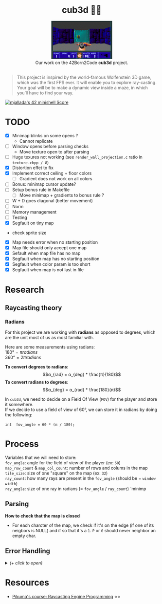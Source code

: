 <h1 align="center">cub3d 🧟🔫</h1>
<p align="center">
<img src="img/wolfenstein.gif" width="200px" alt="wolfenstein gif"><br />
Our work on the 42Born2Code <b>cub3d</b> project.<br /><br />
</p>

>  This project is inspired by the world-famous Wolfenstein 3D game, which was the first FPS ever. It will enable you to explore ray-casting. Your goal will be to make a dynamic view inside a maze, in which you’ll have to find your way.

[![mjallada's 42 minishell Score](https://badge42.vercel.app/api/v2/cl4dwkra3004009maahzpjn6g/project/2635687)](https://github.com/JaeSeoKim/badge42)

# TODO

- [x] Minimap blinks on some opens ?
  - Cannot replicate
- [ ] Window opens before parsing checks
  - Move texture open to after parsing
- [ ] Huge texures not working (see `render_wall_projection.c` ratio in `texture->bpp / 8`)
- [x] Distortion effet to fix
- [x] Implement correct ceiling + floor colors
  - [ ] Gradient does not work on all colors
- [ ] Bonus: minimap cursor update?
- [ ] Setup bonus rule in Makefile
  - [ ] Move minimap + gradients to bonus rule ?
- [ ] W + D goes diagonal (better movement)
- [ ] Norm
- [ ] Memory management
- [ ] Testing
- [x] Segfault on tiny map
- check sprite size 
- [x] Map needs error when no starting position
- [x] Map file should only accept one map
- [x] Sefault when map file has no map
- [X] Segfault when map has no starting position
- [x] Segfault when color param is too short
- [x] Segfault when map is not last in file

# Research

## Raycasting theory

### Radians

For this project we are working with **radians** as opposed to degrees, which are the unit most of us as most familiar with.

Here are some measurements using radians:  
$180° = π radians$  
$360° = 2π radians$

**To convert degrees to radians:** $$α_{rad} = α_{deg} * \frac{π}{180}$$
**To convert radians to degrees:** $$α_{deg} = α_{rad} * \frac{180}{π}$$  

In `cub3d`, we need to decide on a Field Of View (`FOV`) for the player and store it somewhere.  
If we decide to use a field of view of 60°, we can store it in radians by doing the following:

```int  fov_angle = 60 * (π / 180);```

# Process

Variables that we will need to store:  
`fov_angle`: angle for the field of view of the player (ex: `60`)  
`map_row_count` & `map_col_count`: number of rows and colums in the map  
`tile_size`: size of one "square" on the map (ex: `32`)  
`ray_count`: how many rays are present in the `fov_angle` (should be = `window width`)  
`ray_angle`: size of one ray in radians (= `fov_angle` / `ray_count`)
`minimp

## Parsing

**How to check that the map is closed**
- For each charcter of the map, we check if it's on the edge (if one of its neigbors is NULL) and if so that it's a `1`. `P` or `0` should never neighbor an empty char.

## Error Handling

<details><summary><i>(+ click to open)</i></summary>

> Check for leaks for every one of these possible errors.

---
- **General checks**
  - [x] The program should not crash if launched with no environment using `env -i` or `env --unset=PATH`
    - `env -i` is handled when I check the return value of `mlx_init()`
    - `env --unset=PATH`, turns out the `PATH` variable is never used by the MinilibX.
---
- **Map file checking**
  - [x] The map filename has the .ber extension.
  - [x] The map filename starts with a `.` (wrong for me, according to the subject that states maps should be named `*.ber`) 
  - [x] The "map" argument is a folder not a file.
  - [x] The map filename has several extensions (`map.coucou.ber`) (I accept this)
  - [x] The map file is empty.
  - [x] The map file does not exist.
  - [x] No access to map file (`chmod 0`).
---
</details>

# Resources

- [Pikuma's course: Raycasting Engine Programming](https://pikuma.com/courses/raycasting-engine-tutorial-algorithm-javascript) ⭐⭐ 
